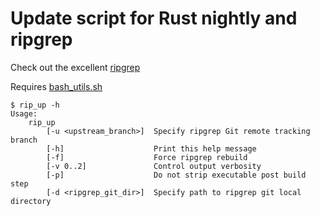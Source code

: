 # Update script for Rust nightly and ripgrep

Check out the excellent [ripgrep](https://github.com/BurntSushi/ripgrep)

Requires [bash_utils.sh](https://github.com/Slaiyer/bash_utils)

```
$ rip_up -h
Usage:
	rip_up
		[-u <upstream_branch>]  Specify ripgrep Git remote tracking branch
		[-h]                    Print this help message
		[-f]                    Force ripgrep rebuild
		[-v 0..2]               Control output verbosity
		[-p]                    Do not strip executable post build step
		[-d <ripgrep_git_dir>]  Specify path to ripgrep git local directory
```
